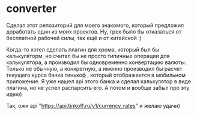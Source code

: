 # converter
Сделал этот репозиторий для моего знакомого, который предложил доработать один из моих проектов. Ну, грех было бы отказаться от бесплатной рабочей силы, так ещё и от китайской :)

Когда-то хотел сделать плагин для хрома, который был бы калькуляторм, но считал бы не просто типичные операции для калькулятора, а производил бы одновременно конвертацию валюты. Только не обычную, а конкретную, а именно производил бы расчет текущего курса банка тинькоф , который отображается в мобильном приложение. Я уже нашел api этого банка и сделал калькулятор в виде плагина, но не успел распарсить его. А потом и вообще забыл про эту идею)

Так, ожи api "https://api.tinkoff.ru/v1/currency_rates" и желаю удачи)
